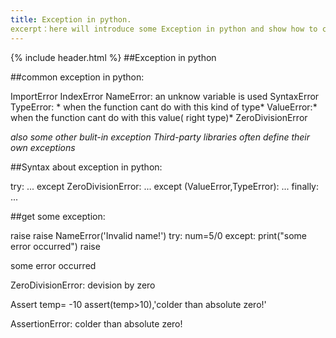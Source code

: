 ```yaml
---
title: Exception in python.
excerpt：here will introduce some Exception in python and show how to caught and raise it.
---
```




{% include header.html %}
##Exception in python 


##common exception in python:

ImportError
IndexError
NameError: an unknow variable is used
SyntaxError
TypeError: * when the function cant do with this kind of type*
ValueError:* when the function cant do with this value( right type)*
ZeroDivisionError

*also some other bulit-in exception* *Third-party libraries often define their own exceptions*


##Syntax about exception in python:

try:
  ...
except ZeroDivisionError:
  ...
except (ValueError,TypeError):
  ...
finally:
  ...


##get some exception:

raise
raise NameError('Invalid name!')
try:
  num=5/0
except:
  print("some error occurred")
  raise
  
>>>
some error occurred

ZeroDivisionError: devision by zero
>>>
Assert
temp= -10
assert(temp>10),'colder than absolute zero!'

>>>
AssertionError: colder than absolute zero!
>>>
